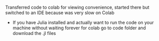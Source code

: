Transferred code to colab for viewing convenience, started there but switched to an IDE because was very slow on Colab
* If you have Julia installed and actually want to run the code on your machine without waiting forever for colab go to code folder and download the .jl files

